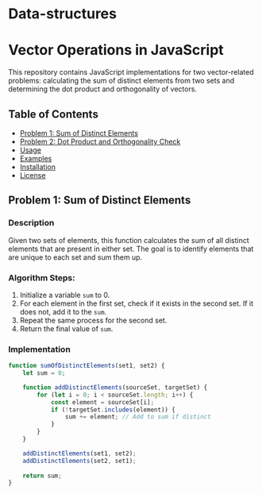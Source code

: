 # Data-structures
# Vector Operations in JavaScript

This repository contains JavaScript implementations for two vector-related problems: calculating the sum of distinct elements from two sets and determining the dot product and orthogonality of vectors.

## Table of Contents

- [Problem 1: Sum of Distinct Elements](#problem-1-sum-of-distinct-elements)
- [Problem 2: Dot Product and Orthogonality Check](#problem-2-dot-product-and-orthogonality-check)
- [Usage](#usage)
- [Examples](#examples)
- [Installation](#installation)
- [License](#license)

## Problem 1: Sum of Distinct Elements

### Description
Given two sets of elements, this function calculates the sum of all distinct elements that are present in either set. The goal is to identify elements that are unique to each set and sum them up.

### Algorithm Steps:
1. Initialize a variable `sum` to 0.
2. For each element in the first set, check if it exists in the second set. If it does not, add it to the `sum`.
3. Repeat the same process for the second set.
4. Return the final value of `sum`.

### Implementation
```javascript
function sumOfDistinctElements(set1, set2) {
    let sum = 0;

    function addDistinctElements(sourceSet, targetSet) {
        for (let i = 0; i < sourceSet.length; i++) {
            const element = sourceSet[i];
            if (!targetSet.includes(element)) {
                sum += element; // Add to sum if distinct
            }
        }
    }

    addDistinctElements(set1, set2);
    addDistinctElements(set2, set1);
    
    return sum;
}
